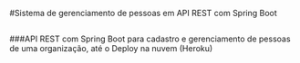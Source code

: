 #Sistema de gerenciamento de pessoas em API REST com Spring Boot
##
###API REST com Spring Boot para cadastro e gerenciamento de pessoas de uma organização, até o Deploy na nuvem (Heroku)